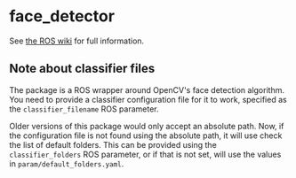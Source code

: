 # face_detector

See [the ROS wiki](http://wiki.ros.org/face_detector) for full information.

## Note about classifier files
The package is a ROS wrapper around OpenCV's face detection algorithm. You need to provide a classifier configuration file for it to work, specified as the `classifier_filename` ROS parameter.

Older versions of this package would only accept an absolute path. Now, if the configuration file is not found using the absolute path, it will use check the list of default folders. This can be provided using the `classifier_folders` ROS parameter, or if that is not set, will use the values in `param/default_folders.yaml`.
